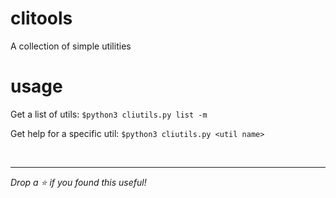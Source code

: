 # clitools
 A collection of simple utilities

# usage
 Get a list of utils: ```$python3 cliutils.py list -m```
 
 Get help for a specific util: ```$python3 cliutils.py <util name>```


<br>

 <hr>
 
 _Drop a ⭐ if you found this useful!_

